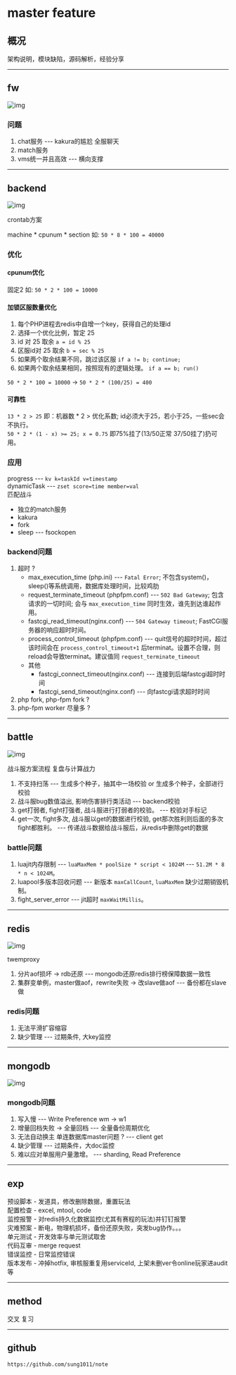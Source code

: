 # master feature

## 概况

架构说明，模块缺陷，源码解析，经验分享

---

## fw

![img](master-fw.png)

### 问题

1. chat服务 --- kakura的尴尬 全服聊天
2. match服务
3. vms统一并且高效 --- 横向支撑

---

## backend

![img](master-cron.png)

crontab方案  

machine \* cpunum * section 如: `50 * 8 * 100 = 40000`

### 优化

#### cpunum优化

固定2 如: `50 * 2 * 100 = 10000`

#### 加锁区服数量优化

1. 每个PHP进程去redis中自增一个key，获得自己的处理id
2. 选择一个优化比例，暂定 25
3. id 对 25 取余 `a = id % 25`
4. 区服id对 25 取余 `b = sec % 25`
5. 如果两个取余结果不同，跳过该区服 `if a != b; continue;`
6. 如果两个取余结果相同，按照现有的逻辑处理。 `if a == b; run()`

`50 * 2 * 100 = 10000` -> `50 * 2 * (100/25) = 400`

#### 可靠性

`13 * 2 > 25` 即：机器数 * 2 > 优化系数; id必须大于25，若小于25，一些sec会不执行。  
`50 * 2 * (1 - x) >= 25; x = 0.75` 即75%挂了(13/50正常 37/50挂了)扔可用。

### 应用

progress  --- `kv k=taskId v=timestamp`  
dynamicTask --- `zset score=time member=val`  
匹配战斗  

- 独立的match服务
- kakura
- fork
- sleep --- fsockopen

### backend问题

1. 超时 ?
   - max_execution_time (php.ini) --- `Fatal Error`; 不包含system()，sleep()等系统调用，数据库处理时间，比较鸡肋
   - request_terminate_timeout (phpfpm.conf) --- `502 Bad Gateway`; 包含请求的一切时间; 会与 `max_execution_time` 同时生效，谁先到达谁起作用。
   - fastcgi_read_timeout(nginx.conf) --- `504 Gateway timeout`; FastCGI服务器的响应超时时间。
   - process_control_timeout (phpfpm.conf) --- quit信号的超时时间，超过该时间会在 `process_control_timeout+1` 后terminat。设置不合理，则reload会导致terminat。建议值同 `request_terminate_timeout`
   - 其他
     - fastcgi_connect_timeout(nginx.conf) --- 连接到后端fastcgi超时时间
     - fastcgi_send_timeout(nginx.conf) --- 向fastcgi请求超时时间
2. php fork, php-fpm fork ?
3. php-fpm worker 尽量多 ?

---

## battle

![img](master-abaddon.png)

战斗服方案流程 复盘与计算战力

1. 不支持扫荡 --- 生成多个种子，抽其中一场校验 or 生成多个种子，全部进行校验
2. 战斗服bug数值溢出, 影响伤害排行类活动 --- backend校验
3. get打弱者, fight打强者, 战斗服进行打弱者的校验。 --- 校验对手标记
4. get一次, fight多次, 战斗服以get的数据进行校验, get那次胜利则后面的多次fight都胜利。 --- 传递战斗数据给战斗服后，从redis中删除get的数据

### battle问题

1. luajit内存限制 --- `luaMaxMem * poolSize * script < 1024M` --- `51.2M * 8 * n < 1024M`。
2. luapool多版本回收问题 --- 新版本 `maxCallCount`, `luaMaxMem` 缺少过期销毁机制。
3. fight_server_error --- jit超时 `maxWaitMillis`。

---

## redis

![img](master-twemproxy.png)  

twemproxy  

1. 分片aof损坏 -> rdb还原 --- mongodb还原redis排行榜保障数据一致性  
2. 集群变单例，master做aof，rewrite失败 -> 改slave做aof --- 备份都在slave做  

### redis问题

1. 无法平滑扩容缩容
2. 缺少管理 --- 过期条件, 大key监控

<!-- ![img](master-codis.png) -->

---

## mongodb

![img](master-mongodb-replica.png)  

### mongodb问题

1. 写入慢 --- Write Preference wm -> w1
2. 增量回档失败 -> 全量回档 --- 全量备份周期优化
3. 无法自动换主 单连数据库master问题 ? --- client get
4. 缺少管理 --- 过期条件，大doc监控
5. 难以应对单服用户量激增。 --- sharding, Read Preference  

---

## exp

预设脚本 - 发道具，修改删除数据，重置玩法  
配置检查 - excel, mtool, code  
监控报警 - 对redis持久化数据监控(尤其有赛程的玩法)并钉钉报警  
灾难预案 - 断电，物理机损坏，备份还原失败，突发bug协作。。。  
单元测试 - 开发效率与单元测试取舍  
代码互审 - merge request  
错误监控 - 日常监控错误  
版本发布 - 冲掉hotfix, 审核服重复用serviceId, 上架未删ver令online玩家进audit等

---

## method

交叉
复习

---

## github

`https://github.com/sung1011/note`
